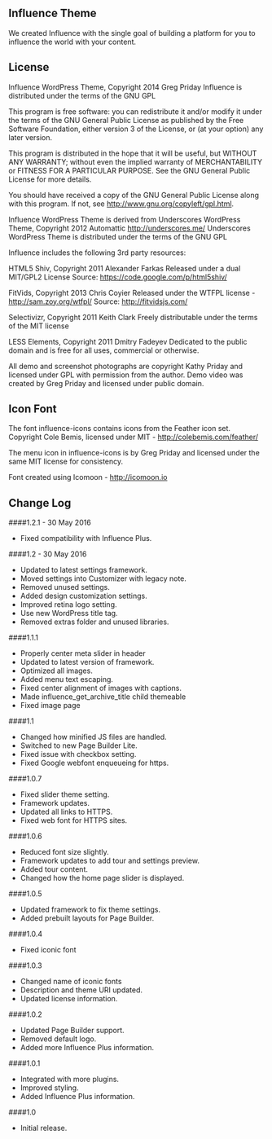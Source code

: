 Influence Theme
---------------
We created Influence with the single goal of building a platform for you to influence the world with your content.

License
---------------
Influence WordPress Theme, Copyright 2014 Greg Priday
Influence is distributed under the terms of the GNU GPL

This program is free software: you can redistribute it and/or modify
it under the terms of the GNU General Public License as published by
the Free Software Foundation, either version 3 of the License, or
(at your option) any later version.

This program is distributed in the hope that it will be useful,
but WITHOUT ANY WARRANTY; without even the implied warranty of
MERCHANTABILITY or FITNESS FOR A PARTICULAR PURPOSE.  See the
GNU General Public License for more details.

You should have received a copy of the GNU General Public License
along with this program.  If not, see http://www.gnu.org/copyleft/gpl.html.

Influence WordPress Theme is derived from Underscores WordPress Theme, Copyright 2012 Automattic http://underscores.me/
Underscores WordPress Theme is distributed under the terms of the GNU GPL

Influence includes the following 3rd party resources:

HTML5 Shiv, Copyright 2011 Alexander Farkas
Released under a dual MIT/GPL2 License
Source: https://code.google.com/p/html5shiv/

FitVids, Copyright 2013 Chris Coyier
Released under the WTFPL license - http://sam.zoy.org/wtfpl/
Source: http://fitvidsjs.com/

Selectivizr, Copyright 2011 Keith Clark
Freely distributable under the terms of the MIT license

LESS Elements, Copyright 2011 Dmitry Fadeyev
Dedicated to the public domain and is free for all uses, commercial or otherwise.

All demo and screenshot photographs are copyright Kathy Priday and licensed under GPL with permission from the author. Demo video was created by Greg Priday and licensed under public domain.

Icon Font
---------------
The font influence-icons contains icons from the Feather icon set. Copyright Cole Bemis, licensed under MIT - http://colebemis.com/feather/

The menu icon in influence-icons is by Greg Priday and licensed under the same MIT license for consistency.

Font created using Icomoon - http://icomoon.io

Change Log
---------------

####1.2.1 - 30 May 2016
* Fixed compatibility with Influence Plus.

####1.2 - 30 May 2016
* Updated to latest settings framework.
* Moved settings into Customizer with legacy note.
* Removed unused settings.
* Added design customization settings.
* Improved retina logo setting.
* Use new WordPress title tag.
* Removed extras folder and unused libraries.

####1.1.1
* Properly center meta slider in header
* Updated to latest version of framework.
* Optimized all images.
* Added menu text escaping.
* Fixed center alignment of images with captions.
* Made influence_get_archive_title child themeable
* Fixed image page

####1.1
* Changed how minified JS files are handled.
* Switched to new Page Builder Lite.
* Fixed issue with checkbox setting.
* Fixed Google webfont enqueueing for https.

####1.0.7
* Fixed slider theme setting.
* Framework updates.
* Updated all links to HTTPS.
* Fixed web font for HTTPS sites.

####1.0.6
* Reduced font size slightly.
* Framework updates to add tour and settings preview.
* Added tour content.
* Changed how the home page slider is displayed.

####1.0.5
* Updated framework to fix theme settings.
* Added prebuilt layouts for Page Builder.

####1.0.4
* Fixed iconic font

####1.0.3
* Changed name of iconic fonts
* Description and theme URI updated.
* Updated license information.

####1.0.2
* Updated Page Builder support.
* Removed default logo.
* Added more Influence Plus information.

####1.0.1
* Integrated with more plugins.
* Improved styling.
* Added Influence Plus information.

####1.0
* Initial release.